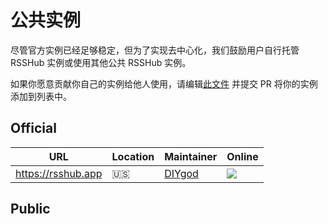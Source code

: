 # 公共实例

尽管官方实例已经足够稳定，但为了实现去中心化，我们鼓励用户自行托管 RSSHub 实例或使用其他公共 RSSHub 实例。

如果你愿意贡献你自己的实例给他人使用，请编辑[此文件](https://github.com/DIYgod/RSSHub/tree/master/website/src/components/InstanceList.tsx) 并提交 PR 将你的实例添加到列表中。

## Official

| URL | Location | Maintainer | Online |
| --- | --- | --- | --- |
| https://rsshub.app | 🇺🇸 | [DIYgod](https://diygod.cc) | ![](https://img.shields.io/website.svg?label=&url=https://rsshub.app/test/cache) |

## Public

<InstanceList />
